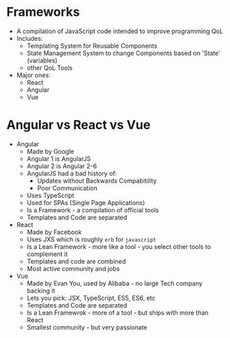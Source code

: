 # Frameworks
* A compilation of JavaScript code intended to improve programming QoL
* Includes:
    * Templating System for Reusable Components
    * State Management System to change Components based on 'State' (variables)
    * other QoL Tools
* Major ones:
    * React
    * Angular
    * Vue

# Angular vs React vs Vue
* Angular
    * Made by Google
    * Angular 1 is AngularJS
    * Angular 2 is Angular 2-6
    * AngularJS had a bad history of:
        * Updates without Backwards Compabitility
        * Poor Communication
    * Uses TypeScript
    * Used for SPAs (Single Page Applications)
    * Is a Framework - a compilation of official tools
    * Templates and Code are separated
* React
    * Made by Facebook
    * Uses JXS which is roughly `erb` for `javascript`
    * Is a Lean Framework - more like a tool - you select other tools to complement it
    * Templates and code are combined
    * Most active community and jobs
* Vue
    * Made by Evan You, used by Alibaba - no large Tech company backing it
    * Lets you pick: JSX, TypeScript, ES5, ES6, etc
    * Templates and Code are separated
    * Is a Lean Framewrok - more of a tool - but ships with more than React
    * Smallest community - but very passionate